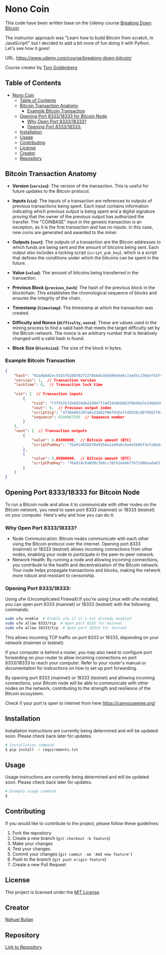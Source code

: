 # Nono Coin

This code have been written base on the Udemy course [Breaking Down Bitcoin](https://www.udemy.com/course/breaking-down-bitcoin/)

The instructor approach was "Learn how to build Bitcoin from scratch, in JavaScript!" but I decided to add a bit more of fun doing it with Python. Let's see how it goes!

URL: https://www.udemy.com/course/breaking-down-bitcoin/

Course creator by [Tom Goldenberg](https://www.udemy.com/course/breaking-down-bitcoin/?couponCode=ST2MT43024#instructor-1)

## Table of Contents

- [Nono Coin](#nono-coin)
  - [Table of Contents](#table-of-contents)
  - [Bitcoin Transaction Anatomy](#bitcoin-transaction-anatomy)
    - [Example Bitcoin Transaction](#example-bitcoin-transaction)
  - [Opening Port 8333/18333 for Bitcoin Node](#opening-port-833318333-for-bitcoin-node)
    - [Why Open Port 8333/18333?](#why-open-port-833318333)
    - [Opening Port 8333/18333:](#opening-port-833318333)
  - [Installation](#installation)
  - [Usage](#usage)
  - [Contributing](#contributing)
  - [License](#license)
  - [Creator](#creator)
  - [Repository](#repository)

## Bitcoin Transaction Anatomy
- **Version (`version`)**: The version of the transaction. This is useful for future updates to the Bitcoin protocol.
  
- **Inputs (`vin`)**: The inputs of a transaction are references to outputs of previous transactions being spent. Each input contains information indicating which previous output is being spent and a digital signature proving that the owner of the previous output has authorized the transfer. The "COINBASE" input in the genesis transaction is an exception, as it is the first transaction and has no inputs. In this case, new coins are generated and awarded to the miner.
  
- **Outputs (`vout`)**: The outputs of a transaction are the Bitcoin addresses to which funds are being sent and the amount of bitcoins being sent. Each output also includes a locking script (`script_pub_key`), which is a script that defines the conditions under which the bitcoins can be spent in the future.
  
- **Value (`value`)**: The amount of bitcoins being transferred in the transaction.
  
- **Previous Block (`previous_hash`)**: The hash of the previous block in the blockchain. This establishes the chronological sequence of blocks and ensures the integrity of the chain.
  
- **Timestamp (`timestamp`)**: The timestamp at which the transaction was created.
  
- **Difficulty and Nonce (`difficulty`, `nonce`)**: These are values used in the mining process to find a valid hash that meets the target difficulty set by the Bitcoin network. The nonce is an arbitrary number that is iteratively changed until a valid hash is found.
  
- **Block Size (`blocksize`)**: The size of the block in bytes.

### Example Bitcoin Transaction

```json
{
    "hash": "92a4b682ec5425f6208702f2278b8eb368d89e9d4c7a4d5c2366ef43f4b1fb12",  // Transaction hash
    "version": 1,  // Transaction version
    "locktime": 0,  // Transaction lock time
    
    "vin": [  // Transaction inputs
        {
            "txid": "f3f55fb31b0d10d6d1d94ff24d1936bb883f66d4a7e3366e56275a761cb12e63",  // Previous transaction ID
            "vout": 0,  // Previous output index
            "scriptSig": "47304402207a0a33d42f06fd16af245038c50f9565794b8f26866b9e1b9daa624556a636020220123b8f8a3ea12b46d9ff178d1841aa12755c18aa5a5205f36d9c865dbb16c2ab012102c97d2e1de56ad6a0bcb9c1676f8b1ccae4474f2a2dcce602c5864b550a7cfeab",  // Script signature
            "sequence": 4294967295  // Sequence number
        }
    ],
    "vout": [  // Transaction outputs
        {
            "value": 0.01000000,  // Bitcoin amount (BTC)
            "scriptPubKey": "76a91401b5f8e935da1a58a6cda4a5b6bf3efabbdcb16a88ac"  // Script public key
        },
        {
            "value": 0.05000000,  // Bitcoin amount (BTC)
            "scriptPubKey": "76a914c6a8d9cfb0cc78241e646ff671d0beada631a46088ac"  // Script public key
        }
    ]
}
```

## Opening Port 8333/18333 for Bitcoin Node

To run a Bitcoin node and allow it to communicate with other nodes on the Bitcoin network, you need to open port 8333 (mainnet) or 18333 (testnet) on your computer. Here's why and how you can do it:

### Why Open Port 8333/18333?
- Node Communication: Bitcoin nodes communicate with each other using the Bitcoin protocol over the internet. Opening port 8333 (mainnet) or 18333 (testnet) allows incoming connections from other nodes, enabling your node to participate in the peer-to-peer network.
- Network Health: By running a node and allowing incoming connections, you contribute to the health and decentralization of the Bitcoin network. Your node helps propagate transactions and blocks, making the network more robust and resistant to censorship.

### Opening Port 8333/18333:
Using ufw (Uncomplicated Firewall):If you're using Linux with ufw installed, you can open port 8333 (mainnet) or 18333 (testnet) with the following commands:

```bash
sudo ufw enable  # Enable ufw if it's not already enabled
sudo ufw allow 8333/tcp  # Open port 8333 for mainnet
sudo ufw allow 18333/tcp  # Open port 18333 for testnet
```

This allows incoming TCP traffic on port 8333 or 18333, depending on your network (mainnet or testnet).

If your computer is behind a router, you may also need to configure port forwarding on your router to allow incoming connections on port 8333/18333 to reach your computer. Refer to your router's manual or documentation for instructions on how to set up port forwarding.

By opening port 8333 (mainnet) or 18333 (testnet) and allowing incoming connections, your Bitcoin node will be able to communicate with other nodes on the network, contributing to the strength and resilience of the Bitcoin ecosystem.

Check if your port is open to internet from here https://canyouseeme.org/

## Installation

Installation instructions are currently being determined and will be updated soon. Please check back later for updates.


```bash
# Installation command
$ pip install -r requirements.txt
```

## Usage

Usage instructions are currently being determined and will be updated soon. Please check back later for updates.

```bash
# Example usage command
$ 
```

## Contributing

If you would like to contribute to the project, please follow these guidelines:

1. Fork the repository
2. Create a new branch (`git checkout -b feature`)
3. Make your changes
4. Test your changes
5. Commit your changes (`git commit -am 'Add new feature'`)
6. Push to the branch (`git push origin feature`)
7. Create a new Pull Request

## License

This project is licensed under the [MIT License](LICENSE.md).

## Creator

[Nahuel Bulian](https://github.com/nbulian)

## Repository

[Link to Repository](https://github.com/nbulian/nono-coin)
